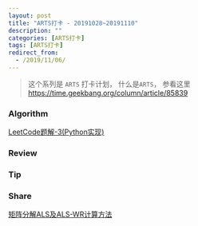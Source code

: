 ```yaml
---
layout: post
title: "ARTS打卡 - 20191028~20191110"
description: ""
categories: [ARTS打卡]
tags: [ARTS打卡]
redirect_from:
  - /2019/11/06/
---
```


> 这个系列是 `ARTS` 打卡计划， 什么是`ARTS`， 参看这里 https://time.geekbang.org/column/article/85839

### Algorithm

[LeetCode题解-3(Python实现)](http://mittapei.cn/blog/2019/11/05/LeetCode%E9%A2%98%E8%A7%A3-3(Python%E5%AE%9E%E7%8E%B0)/)

### Review



### Tip

### Share

[矩阵分解ALS及ALS-WR计算方法](http://mittapei.cn/blog/2019/10/30/%E7%9F%A9%E9%98%B5%E5%88%86%E8%A7%A3ALS%E5%8F%8AALS-WR%E8%AE%A1%E7%AE%97%E6%96%B9%E6%B3%95/)